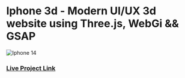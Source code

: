 # Iphone 3d - Modern UI/UX 3d website using Three.js, WebGi && GSAP

![Iphone 14](https://i.ibb.co/qxq7pFV/Screenshot-2024-06-23-032310.png)

### [Live Project Link](https://indibank.vercel.app/)
